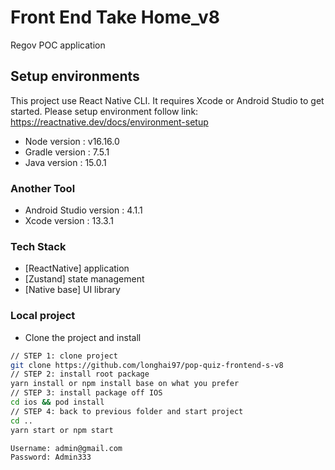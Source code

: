 # Front End Take Home_v8
Regov POC application

## Setup environments

This project use React Native CLI. It requires Xcode or Android Studio to get started. Please setup environment follow link:
https://reactnative.dev/docs/environment-setup

- Node version : v16.16.0
- Gradle version : 7.5.1
- Java version : 15.0.1

### Another Tool 

- Android Studio version : 4.1.1
- Xcode version : 13.3.1

### Tech Stack

- [ReactNative] application
- [Zustand] state management
- [Native base] UI library

### Local project

- Clone the project and install


```sh
// STEP 1: clone project
git clone https://github.com/longhai97/pop-quiz-frontend-s-v8
// STEP 2: install root package
yarn install or npm install base on what you prefer
// STEP 3: install package off IOS
cd ios && pod install
// STEP 4: back to previous folder and start project
cd .. 
yarn start or npm start 

Username: admin@gmail.com   
Password: Admin333
